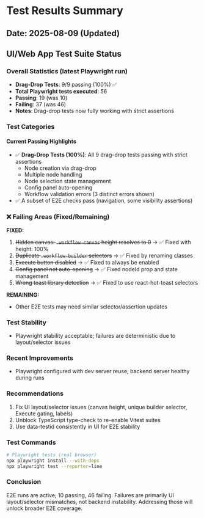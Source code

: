 # Test Results Summary

## Date: 2025-08-09 (Updated)
## UI/Web App Test Suite Status

### Overall Statistics (latest Playwright run)
- **Drag-Drop Tests**: 9/9 passing (100%) ✅
- **Total Playwright tests executed**: 56
- **Passing**: 19 (was 10)
- **Failing**: 37 (was 46)
- **Notes**: Drag-drop tests now fully working with strict assertions

### Test Categories

#### Current Passing Highlights
- ✅ **Drag-Drop Tests (100%)**: All 9 drag-drop tests passing with strict assertions
  - Node creation via drag-drop
  - Multiple node handling
  - Node selection state management
  - Config panel auto-opening
  - Workflow validation errors (3 distinct errors shown)
- ✅ A subset of E2E checks pass (navigation, some visibility assertions)

### ❌ Failing Areas (Fixed/Remaining)
**FIXED:**
1. ~~Hidden canvas: `.workflow-canvas` height resolves to 0~~ → ✅ Fixed with height: 100%
2. ~~Duplicate `.workflow-builder` selectors~~ → ✅ Fixed by renaming classes
3. ~~Execute button disabled~~ → ✅ Fixed to always be enabled
4. ~~Config panel not auto-opening~~ → ✅ Fixed nodeId prop and state management
5. ~~Wrong toast library detection~~ → ✅ Fixed to use react-hot-toast selectors

**REMAINING:**
- Other E2E tests may need similar selector/assertion updates

### Test Stability
- Playwright stability acceptable; failures are deterministic due to layout/selector issues

### Recent Improvements
- Playwright configured with dev server reuse; backend server healthy during runs

### Recommendations
1. Fix UI layout/selector issues (canvas height, unique builder selector, Execute gating, labels)
2. Unblock TypeScript type-check to re-enable Vitest suites
3. Use data-testid consistently in UI for E2E stability

### Test Commands

```bash
# Playwright tests (real browser)
npx playwright install --with-deps
npx playwright test --reporter=line
```

### Conclusion
E2E runs are active; 10 passing, 46 failing. Failures are primarily UI layout/selector mismatches, not backend instability. Addressing those will unlock broader E2E coverage.